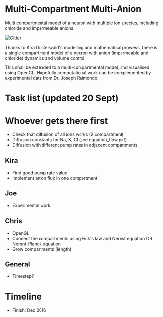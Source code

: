 # Multi-Compartment Multi-Anion
Multi compartmental model of a neuron with multiple ion species, including chloride and impermeable anions.

[![Gitter](https://badges.gitter.im/raimondolab/MCMA.svg)](https://gitter.im/raimondolab/MCMA?utm_source=badge&utm_medium=badge&utm_campaign=pr-badge)

Thanks to Kira Dusterwald's modelling and mathematical prowess, there is a single compartment model of a neuron with anion (impermeable and chloride) dynamics and volume control.

This shall be extended to a multi-compartmental model, and visualised using OpenGL. Hopefully computational work can be complemented by experimental data from Dr. Joseph Raimondo.

# Task list (updated 20 Sept)

# Whoever gets there first
* Check that diffusion of all ions works (2 compartment)
* Diffusion constants for Na, K, Cl (see equation_flow.pdf)
* Diffusion with different pump rates in adjacent compartments

## Kira
* Find good pump rate value
* Implement anion flux in one compartment

## Joe
* Experimental work

## Chris
* OpenGL
* Connect the compartments using Fick's law and Nernst equation OR Nersnt-Planck equation
* Grow compartments (length)

## General
* Timestep?

# Timeline
* Finish: Dec 2016
